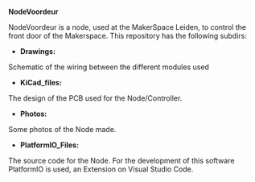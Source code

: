 **NodeVoordeur**

NodeVoordeur is a node, used at the MakerSpace Leiden, to control the front door of the Makerspace. This repository has the following subdirs:

- **Drawings:**

Schematic of the wiring between the different modules used

- **KiCad\_files:**

The design of the PCB used for the Node/Controller.

- **Photos:**

Some photos of the Node made.

- **PlatformIO\_Files:**

The source code for the Node. For the development of this software PlatformIO is used, an Extension on Visual Studio Code.

